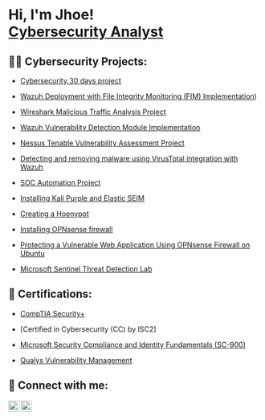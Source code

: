 <h1>Hi, I'm Jhoe! <br/><a href="https://www.linkedin.com/in/joseph-igah/">Cybersecurity Analyst</a>
<h2>👨‍💻 Cybersecurity Projects:</h2>


  - [Cybersecurity 30 days project](https://github.com/JhOe1/Cyber-security-30-days-project.git)


  - [Wazuh Deployment with File Integrity Monitoring (FIM) Implementation](https://github.com/JhOe1/Wazuh-Deployment-with-File-Integrity-Monitoring-FIM-Implementation))
   
  - [Wireshark Malicious Traffic Analysis Project ](https://github.com/JhOe1/Network-Traffic-Analysis-with-Wireshark)
       
  - [Wazuh Vulnerability Detection Module Implementation](https://github.com/JhOe1/Wazuh-Vulnerability-Detection-Module-Implementation)
   
  - [Nessus Tenable Vulnerability Assessment Project](https://github.com/JhOe1/Nessus-Tenable-Vulnerability-Assessment-Project)

  - [Detecting and removing malware using VirusTotal integration with Wazuh](https://github.com/JhOe1/Wazuh-and-VirusTotal-integration-project)

  - [SOC Automation Project](https://github.com/JhOe1/Suricata-intrusion-detection-project)

  - [Installing Kali Purple and Elastic SEIM](https://github.com/JhOe1/Phishing-Simulation-Attack-with-GoPhish) 

  - [Creating a Hoenypot](https://github.com/JhOe1/Creating-a-Hoenypot)
  
  - [Installing OPNsense firewall](https://github.com/JhOe1/Installing-OPNsense-firewall)

  - [Protecting a Vulnerable Web Application Using OPNsense Firewall on Ubuntu](https://github.com/JhOe1/Protecting-a-Vulnerable-Web-Application-Using-OPNsense-Firewall-on-Ubuntu)
  - [Microsoft Sentinel Threat Detection Lab](https://github.com/JhOe1/microsoft-sentinel-lab)

<h2> 📄 Certifications:</h2>


  - [CompTIA Security+](https://www.credly.com/badges/a94e3425-bfff-4f03-9821-0b61808588df/public_url)
 
   - [Certified in Cybersecurity (CC) by ISC2]
 - [Microsoft Security Compliance and Identity Fundamentals (SC-900) ](https://www.credly.com/badges/970bb0ac-2d14-4c23-978f-595dcfb2b08a/public_url)
- [Qualys Vulnerability Management](https://qualys.sumtotal.host/learning/DataStore/QUALYS_PROD/Learning/Data/ExportToPDF/Diploma_8590f369-107e-44f5-9dda-c35dc34417a6.pdf)


<h2> 🤳 Connect with me:</h2>


[<img align="left" alt="Jhoe | LinkedIn" width="22px" src="https://cdn.jsdelivr.net/npm/simple-icons@v3/icons/linkedin.svg" />][linkedin]
[<img align="left" alt="Medium" width="22px" src="https://simpleicons.org/icons/medium.svg" />](https://medium.com/@ezejoeze)



[linkedin]: https://linkedin.com/in/joseph-igah

